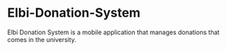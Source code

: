 # Elbi-Donation-System
Elbi Donation System is a mobile application that manages donations that comes in the university.
